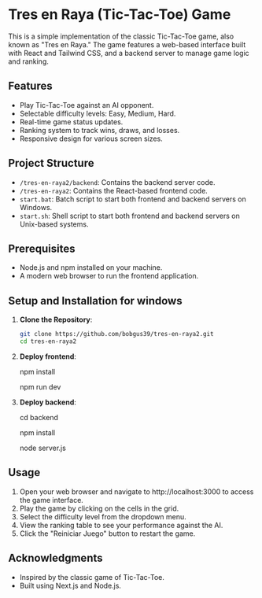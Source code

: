 # Tres en Raya (Tic-Tac-Toe) Game

This is a simple implementation of the classic Tic-Tac-Toe game, also known as "Tres en Raya." The game features a web-based interface built with React and Tailwind CSS, and a backend server to manage game logic and ranking.

## Features

- Play Tic-Tac-Toe against an AI opponent.
- Selectable difficulty levels: Easy, Medium, Hard.
- Real-time game status updates.
- Ranking system to track wins, draws, and losses.
- Responsive design for various screen sizes.

## Project Structure

- `/tres-en-raya2/backend`: Contains the backend server code.
- `/tres-en-raya2`: Contains the React-based frontend code.
- `start.bat`: Batch script to start both frontend and backend servers on Windows.
- `start.sh`: Shell script to start both frontend and backend servers on Unix-based systems.

## Prerequisites

- Node.js and npm installed on your machine.
- A modern web browser to run the frontend application.

## Setup and Installation for windows

1. **Clone the Repository**:
   ```bash
   git clone https://github.com/bobgus39/tres-en-raya2.git
   cd tres-en-raya2

2. **Deploy frontend**:

   npm install

   npm run dev 
 

3. **Deploy backend**:

    cd backend

    npm install

    node server.js 

## Usage

1. Open your web browser and navigate to http://localhost:3000 to access the game interface.
2. Play the game by clicking on the cells in the grid.
3. Select the difficulty level from the dropdown menu.
4. View the ranking table to see your performance against the AI.
5. Click the "Reiniciar Juego" button to restart the game.

## Acknowledgments

- Inspired by the classic game of Tic-Tac-Toe.
- Built using Next.js and Node.js.

